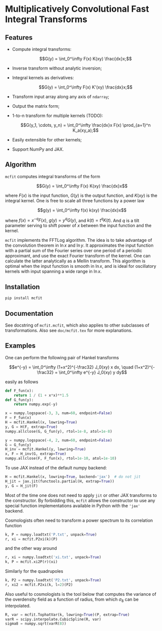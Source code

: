 # Multiplicatively Convolutional Fast Integral Transforms


## Features

* Compute integral transforms:

  $$G(y) = \int_0^\infty F(x) K(xy) \frac{dx}x;$$

* Inverse transform without analytic inversion;
* Integral kernels as derivatives:

  $$G(y) = \int_0^\infty F(x) K'(xy) \frac{dx}x;$$

* Transform input array along any axis of `ndarray`;
* Output the matrix form;
* 1-to-n transform for multiple kernels (TODO):

  $$G(y_1, \cdots, y_n) = \int_0^\infty \frac{dx}x F(x) \prod_{a=1}^n K_a(xy_a);$$

* Easily extensible for other kernels;
* Support NumPy and JAX.


## Algorithm

`mcfit` computes integral transforms of the form

  $$G(y) = \int_0^\infty F(x) K(xy) \frac{dx}x$$

where $F(x)$ is the input function, $G(y)$ is the output function, and
$K(xy)$ is the integral kernel.
One is free to scale all three functions by a power law

  $$g(y) = \int_0^\infty f(x) k(xy) \frac{dx}x$$

where $f(x)=x^{-q} F(x)$, $g(y)=y^q G(y)$, and $k(t)=t^q K(t)$.
And $q$ is a tilt parameter serving to shift power of $x$ between the
input function and the kernel.

`mcfit` implements the FFTLog algorithm.
The idea is to take advantage of the convolution theorem in $\ln x$ and
$\ln y$.
It approximates the input function with a partial sum of the Fourier
series over one period of a periodic approximant, and use the exact
Fourier transform of the kernel.
One can calculate the latter analytically as a Mellin transform.
This algorithm is optimal when the input function is smooth in $\ln x$,
and is ideal for oscillatory kernels with input spanning a wide range in
$\ln x$.


## Installation

```sh
pip install mcfit
```


## Documentation

See docstring of `mcfit.mcfit`, which also applies to other
subclasses of transformations.
Also see `doc/mcfit.tex` for more explanations.


## Examples

One can perform the following pair of Hankel transforms

  $$e^{-y} = \int_0^\infty (1+x^2)^{-\frac32} J_0(xy) x dx, \quad (1+x^2)^{-\frac32} = \int_0^\infty e^{-y} J_0(xy) y dy$$

easily as follows
```python
def F_fun(x):
    return 1 / (1 + x*x)**1.5
def G_fun(y):
    return numpy.exp(-y)

x = numpy.logspace(-3, 3, num=60, endpoint=False)
F = F_fun(x)
H = mcfit.Hankel(x, lowring=True)
y, G = H(F, extrap=True)
numpy.allclose(G, G_fun(y), rtol=1e-8, atol=1e-8)

y = numpy.logspace(-4, 2, num=60, endpoint=False)
G = G_fun(y)
H_inv = mcfit.Hankel(y, lowring=True)
x, F = H_inv(G, extrap=True)
numpy.allclose(F, F_fun(x), rtol=1e-10, atol=1e-10)
```

To use JAX instead of the default numpy backend:
```python
H = mcfit.Hankel(x, lowring=True, backend='jax')  # do not jit
H_jit = jax.jit(functools.partial(H, extrap=True))
y, G = H_jit(F)
```
Most of the time one does not need to apply `jit` or other JAX
transforms to the constructor.
By forbidding this, `mcfit` allows the constructor to use any special
function implementations available in Python with the `'jax'` backend.

Cosmologists often need to transform a power spectrum to its correlation
function
```python
k, P = numpy.loadtxt('P.txt', unpack=True)
r, xi = mcfit.P2xi(k)(P)
```
and the other way around
```python
r, xi = numpy.loadtxt('xi.txt', unpack=True)
k, P = mcfit.xi2P(r)(xi)
```

Similarly for the quadrupoles
```python
k, P2 = numpy.loadtxt('P2.txt', unpack=True)
r, xi2 = mcfit.P2xi(k, l=2)(P2)
```

Also useful to cosmologists is the tool below that computes the variance
of the overdensity field as a function of radius, from which $\sigma_8$
can be interpolated.
```python
R, var = mcfit.TophatVar(k, lowring=True)(P, extrap=True)
varR = scipy.interpolate.CubicSpline(R, var)
sigma8 = numpy.sqrt(varR(8))
```
